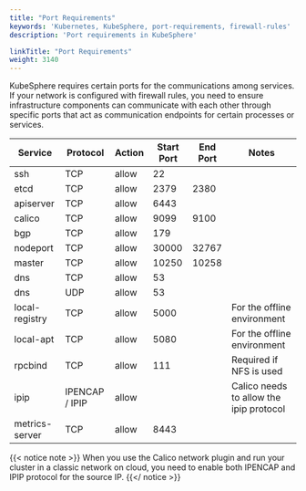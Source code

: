 ```yaml
---
title: "Port Requirements"
keywords: 'Kubernetes, KubeSphere, port-requirements, firewall-rules'
description: 'Port requirements in KubeSphere'

linkTitle: "Port Requirements"
weight: 3140
---
```



KubeSphere requires certain ports for the communications among services. If your network is configured with firewall rules, you need to ensure infrastructure components can communicate with each other through specific ports that act as communication endpoints for certain processes or services.

|Service|Protocol|Action|Start Port|End Port|Notes
|---|---|---|---|---|---|
|ssh|TCP|allow|22|
|etcd|TCP|allow|2379|2380|
|apiserver|TCP|allow|6443|
|calico|TCP|allow|9099|9100|
|bgp|TCP|allow|179||
|nodeport|TCP|allow|30000|32767|
|master|TCP|allow|10250|10258|
|dns|TCP|allow|53|
|dns|UDP|allow|53|
|local-registry|TCP|allow|5000||For the offline environment|
|local-apt|TCP|allow|5080||For the offline environment|
|rpcbind|TCP|allow|111|| Required if NFS is used|
|ipip| IPENCAP / IPIP|allow| | |Calico needs to allow the ipip protocol |
|metrics-server| TCP|allow| 8443 |


{{< notice note >}}
When you use the Calico network plugin and run your cluster in a classic network on cloud, you need to enable both IPENCAP and IPIP protocol for the source IP.
{{</ notice >}}